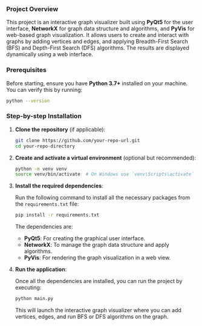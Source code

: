 ### Project Overview

This project is an interactive graph visualizer built using **PyQt5** for the user interface, **NetworkX** for graph data structure and algorithms, and **PyVis** for web-based graph visualization. It allows users to create and interact with graphs by adding vertices and edges, and applying Breadth-First Search (BFS) and Depth-First Search (DFS) algorithms. The results are displayed dynamically using a web interface.

### Prerequisites

Before starting, ensure you have **Python 3.7+** installed on your machine. You can verify this by running:

```bash
python --version
```

### Step-by-step Installation

1. **Clone the repository** (if applicable):

   ```bash
   git clone https://github.com/your-repo-url.git
   cd your-repo-directory
   ```

2. **Create and activate a virtual environment** (optional but recommended):

   ```bash
   python -m venv venv
   source venv/bin/activate  # On Windows use `venv\Scripts\activate`
   ```

3. **Install the required dependencies**:

   Run the following command to install all the necessary packages from the `requirements.txt` file:

   ```bash
   pip install -r requirements.txt
   ```

   The dependencies are:
   - **PyQt5**: For creating the graphical user interface.
   - **NetworkX**: To manage the graph data structure and apply algorithms.
   - **PyVis**: For rendering the graph visualization in a web view.

4. **Run the application**:

   Once all the dependencies are installed, you can run the project by executing:

   ```bash
   python main.py
   ```

   This will launch the interactive graph visualizer where you can add vertices, edges, and run BFS or DFS algorithms on the graph.
